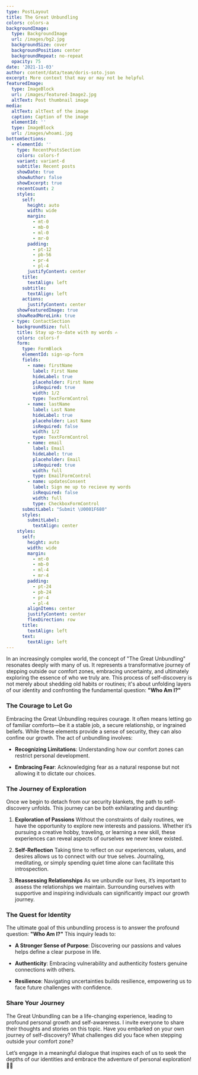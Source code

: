 ```yaml
---
type: PostLayout
title: The Great Unbundling
colors: colors-a
backgroundImage:
  type: BackgroundImage
  url: /images/bg2.jpg
  backgroundSize: cover
  backgroundPosition: center
  backgroundRepeat: no-repeat
  opacity: 75
date: '2021-11-03'
author: content/data/team/doris-soto.json
excerpt: More context that may or may not be helpful
featuredImage:
  type: ImageBlock
  url: /images/featured-Image2.jpg
  altText: Post thumbnail image
media:
  altText: altText of the image
  caption: Caption of the image
  elementId: ''
  type: ImageBlock
  url: /images/whoami.jpg
bottomSections:
  - elementId: ''
    type: RecentPostsSection
    colors: colors-f
    variant: variant-d
    subtitle: Recent posts
    showDate: true
    showAuthor: false
    showExcerpt: true
    recentCount: 2
    styles:
      self:
        height: auto
        width: wide
        margin:
          - mt-0
          - mb-0
          - ml-0
          - mr-0
        padding:
          - pt-12
          - pb-56
          - pr-4
          - pl-4
        justifyContent: center
      title:
        textAlign: left
      subtitle:
        textAlign: left
      actions:
        justifyContent: center
    showFeaturedImage: true
    showReadMoreLink: true
  - type: ContactSection
    backgroundSize: full
    title: Stay up-to-date with my words ✍️
    colors: colors-f
    form:
      type: FormBlock
      elementId: sign-up-form
      fields:
        - name: firstName
          label: First Name
          hideLabel: true
          placeholder: First Name
          isRequired: true
          width: 1/2
          type: TextFormControl
        - name: lastName
          label: Last Name
          hideLabel: true
          placeholder: Last Name
          isRequired: false
          width: 1/2
          type: TextFormControl
        - name: email
          label: Email
          hideLabel: true
          placeholder: Email
          isRequired: true
          width: full
          type: EmailFormControl
        - name: updatesConsent
          label: Sign me up to recieve my words
          isRequired: false
          width: full
          type: CheckboxFormControl
      submitLabel: "Submit \U0001F680"
      styles:
        submitLabel:
          textAlign: center
    styles:
      self:
        height: auto
        width: wide
        margin:
          - mt-0
          - mb-0
          - ml-4
          - mr-4
        padding:
          - pt-24
          - pb-24
          - pr-4
          - pl-4
        alignItems: center
        justifyContent: center
        flexDirection: row
      title:
        textAlign: left
      text:
        textAlign: left
---
```

In an increasingly complex world, the concept of "The Great Unbundling" resonates deeply with many of us. It represents a transformative journey of stepping outside our comfort zones, embracing uncertainty, and ultimately exploring the essence of who we truly are. This process of self-discovery is not merely about shedding old habits or routines; it's about unfolding layers of our identity and confronting the fundamental question: **"Who Am I?"**

### The Courage to Let Go

Embracing the Great Unbundling requires courage. It often means letting go of familiar comforts—be it a stable job, a secure relationship, or ingrained beliefs. While these elements provide a sense of security, they can also confine our growth. The act of unbundling involves:

*   **Recognizing Limitations**: Understanding how our comfort zones can restrict personal development.

*   **Embracing Fear**: Acknowledging fear as a natural response but not allowing it to dictate our choices.

### The Journey of Exploration

Once we begin to detach from our security blankets, the path to self-discovery unfolds. This journey can be both exhilarating and daunting:

1.  **Exploration of Passions**
    Without the constraints of daily routines, we have the opportunity to explore new interests and passions. Whether it’s pursuing a creative hobby, traveling, or learning a new skill, these experiences can reveal aspects of ourselves we never knew existed.

2.  **Self-Reflection**
    Taking time to reflect on our experiences, values, and desires allows us to connect with our true selves. Journaling, meditating, or simply spending quiet time alone can facilitate this introspection.

3.  **Reassessing Relationships**
    As we unbundle our lives, it’s important to assess the relationships we maintain. Surrounding ourselves with supportive and inspiring individuals can significantly impact our growth journey.

### The Quest for Identity

The ultimate goal of this unbundling process is to answer the profound question: **"Who Am I?"** This inquiry leads to:

*   **A Stronger Sense of Purpose**: Discovering our passions and values helps define a clear purpose in life.

*   **Authenticity**: Embracing vulnerability and authenticity fosters genuine connections with others.

*   **Resilience**: Navigating uncertainties builds resilience, empowering us to face future challenges with confidence.

### Share Your Journey

The Great Unbundling can be a life-changing experience, leading to profound personal growth and self-awareness. I invite everyone to share their thoughts and stories on this topic. Have you embarked on your own journey of self-discovery? What challenges did you face when stepping outside your comfort zone? 

Let’s engage in a meaningful dialogue that inspires each of us to seek the depths of our identities and embrace the adventure of personal exploration! 🌟💬




